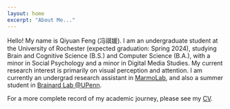 ```yaml
---
layout: home
excerpt: "About Me..."
---
```


Hello! My name is Qiyuan Feng (冯祺媛). I am an undergraduate student at the University of Rochester (expected graduation: Spring 2024), studying Brain and Cognitive Science (B.S.) and Computer Science (B.A.), with a minor in Social Psychology and a minor in Digital Media Studies. My current research interest is primarily on visual perception and attention. I am currently an undergrad research assistant in [MarmoLab](https://marmolab.bcs.rochester.edu/), and also a summer student in [Brainard Lab @UPenn](https://color.psych.upenn.edu/).

For a more complete record of my academic journey, please see my [CV](https://github.com/YvonnaFeng/YvonnaFeng.github.io/blob/master/Qiyuan%20Feng%20-%20CV_202303.pdf).

<!-- ## About this Site

This project is a slight customization based off of some great work by 
  [NC State University Libraries](https://www.lib.ncsu.edu/).
  The original project, called [`jekyll academic`](https://ncsu-libraries.github.io/jekyll-academic-docs/)
  has its own [github repository](https://github.com/NCSU-Libraries/jekyll-academic)
  and [workshop documentation](https://ncsu-libraries.github.io/jekyll-academic-docs/workshop/).  -->


<!-- ## Creating Your Own

To see a step-by-step guide to build your own site, go to the [RESEARCH](/research) section. 
  There you'll find a basic [guide](/blog/getting-started) that will help you
  create your new site. -->
  
